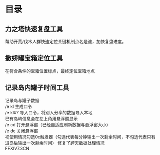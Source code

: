# 目录
## 力之塔快速复盘工具
帮助开荒/伐木人群快速定位关键机制点名是谁，加快复盘进度。
## 撒娇罐宝箱定位工具
在符合条件的宝箱位置标点，最终定位宝箱地点
## 记录岛内罐子时间工具
记录岛与罐子数据    
/e kl          生成口令  
/e kl#?        导入口令，将别人分享的数据导入本地  
已有岛屿信息会在左上角用悬浮窗显示  
/e cd          打开悬浮窗（已经自适应刷新数据与悬浮窗大小）  
/e dc          关闭悬浮窗  
视使用情况勾选0c触发器（勾选代表每分钟输出一次剩余时间，不勾选代表只有进岛后输出一次剩余时间）
修复了跨天数据处理情况  
FFXIV7.3CN

